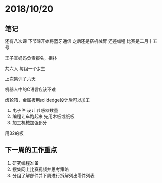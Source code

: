 # 2018/10/20

## 笔记

还有八次课
下节课开始将蓝牙通信
之后还是搭机械臂 还差编程
比赛是二月十五号

王子宣妈妈负责报名，相扑

共六人
每组一个女生

上次集训了六天

机器人中的C语言应该不难

齿轮箱，金属板用solidedge设计后可以加工

1. 电子件 设计 传感器数量
2. 编程让车跑起来 先用木板或纸板
3. 加工机械加强部分

用32的板

## 下一周的工作重点

1. 研究编程准备
2. 搜集网上比赛视频并思考策略
3. 分组了解部件并下周进行拆解列出零件列表

